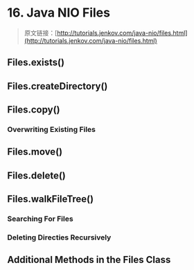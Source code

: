 # 16. Java NIO Files
> 原文链接：[http://tutorials.jenkov.com/java-nio/files.html](http://tutorials.jenkov.com/java-nio/files.html)

<!-- toc -->

## Files.exists()

## Files.createDirectory()

## Files.copy()

### Overwriting Existing Files

## Files.move()

## Files.delete()

## Files.walkFileTree()

### Searching For Files
### Deleting Directies Recursively

## Additional Methods in the Files Class